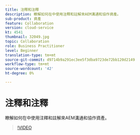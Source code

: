 ```yaml
---
title: 注釋和注釋
description: 瞭解如何在中使用注釋和註解來AEM溝通和協作資產。
sub-product: 資產
feature: Collaboration
version: cloud-service
kt: 4541
thumbnail: 32049.jpg
topic: Collaboration
role: Business Practitioner
level: Beginner
translation-type: tm+mt
source-git-commit: d9714b9a291ec3ee5f3dba9723de72bb120d2149
workflow-type: tm+mt
source-wordcount: '42'
ht-degree: 0%

---
```



# 注釋和注釋

瞭解如何在中使用注釋和註解來AEM溝通和協作資產。

>[!VIDEO](https://video.tv.adobe.com/v/32049/?quality=12&learn=on&hidetitle=true)